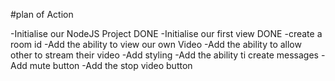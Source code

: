 #plan of Action


-Initialise our NodeJS Project DONE
-Initialise our first view DONE
-create a room id
-Add the ability to view our own Video
-Add the ability to allow other to stream their video
-Add styling
-Add the ability ti create messages
-Add mute button
-Add the stop video button